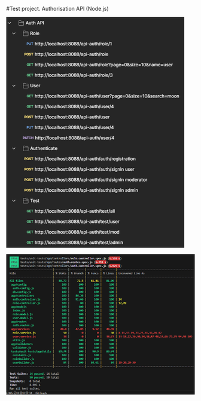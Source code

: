 #Test project. Authorisation API (Node.js)

![Sample image1](img/1.png)


![Sample image2](img/2.png)
